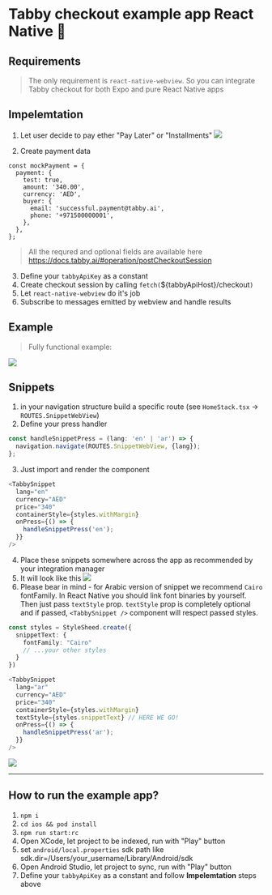 # Tabby checkout example app React Native 📱

## Requirements

> The only requirement is `react-native-webview`. So you can integrate Tabby checkout for both Expo and pure React Native apps

## Impelemtation

1. Let user decide to pay ether "Pay Later" or "Installments"
   ![](docs/home.png)

2. Create payment data

```
const mockPayment = {
  payment: {
    test: true,
    amount: '340.00',
    currency: 'AED',
    buyer: {
      email: 'successful.payment@tabby.ai',
      phone: '+971500000001',
    },
  },
};
```

> All the requred and optional fields are available here https://docs.tabby.ai/#operation/postCheckoutSession

3. Define your `tabbyApiKey` as a constant
4. Create checkout session by calling `fetch(`${tabbyApiHost}/checkout`)`
5. Let `react-native-webview` do it's job
6. Subscribe to messages emitted by webview and handle results

## Example

> Fully functional example:

![](docs/example.gif)

## Snippets

1. in your navigation structure build a specific route (see `HomeStack.tsx` -> `ROUTES.SnippetWebView`)
2. Define your press handler

```typescript
const handleSnippetPress = (lang: 'en' | 'ar') => {
  navigation.navigate(ROUTES.SnippetWebView, {lang});
};
```

3. Just import and render the component

```typescript
<TabbySnippet
  lang="en"
  currency="AED"
  price="340"
  containerStyle={styles.withMargin}
  onPress={() => {
    handleSnippetPress('en');
  }}
/>
```

4. Place these snippets somewhere across the app as recommended by your integration manager
5. It will look like this
   ![](docs/snippets.gif)
6. Please bear in mind - for Arabic version of snippet we recommend `Cairo` fontFamily. In React Native you should link font binaries by yourself. Then just pass `textStyle` prop.
   `textStyle` prop is completely optional and if passed, `<TabbySnippet />` component will respect passed styles.

```typescript
const styles = StyleSheed.create({
  snippetText: {
    fontFamily: "Cairo"
    // ...your other styles
  }
})

<TabbySnippet
  lang="ar"
  currency="AED"
  price="340"
  containerStyle={styles.withMargin}
  textStyle={styles.snippetText} // HERE WE GO!
  onPress={() => {
    handleSnippetPress('ar');
  }}
/>
```

![](docs/Cairo-font.jpg)

---

## How to run the example app?

1. `npm i`
2. `cd ios && pod install`
3. `npm run start:rc`
4. Open XCode, let project to be indexed, run with "Play" button
5. set `android/local.properties` sdk path like sdk.dir=/Users/your_username/Library/Android/sdk
6. Open Android Studio, let project to sync, run with "Play" button
7. Define your `tabbyApiKey` as a constant and follow **Impelemtation** steps above
